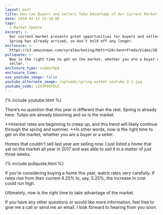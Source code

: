 ```yaml
---
layout: post
title: How Can Buyers and Sellers Take Advantage of Our Current Market?
date: 2018-02-12 15:16:00
tags:
  - Market Update
excerpt: >-
  Our current market presents great opportunities for buyers and sellers alike.
  Spring has already arrived, so don’t hold off any longer.
enclosure: >-
  https://s3.amazonaws.com/vyralmarketing/Matt+%26+Jenn+Freda/Video/2018/February/Wasatch+Front+Real+Estate+Agent-+How+Can+Buyers+and+Sellers+Take+Advantage+of+Our+Current+Market%253F.mp4
pullquote: >-
  Now is the right time to get on the market, whether you are a buyer or a
  seller.
enclosure_type: video/mp4
enclosure_time:
use_youtube_image: false
youtube_alternate_image: /uploads/spring-market-youtube-2-1.jpg
youtube_code: LEX4P96YELE
---
```


{% include youtube.html %}

There’s no question that this year is different than the rest. Spring is already here. Tulips are already blooming and so is the market.

**Interest rates are beginning to creep up, and this trend will likely continue through the spring and summer.&nbsp;**In other words, now is the right time to get on the market, whether you are a buyer or a seller.

Homes that couldn't sell last year are selling now. I just listed a home that sat on the market all year in 2017 and was able to sell it in a matter of just three weeks.

{% include pullquote.html %}

If you’re considering buying a home this year, watch rates very carefully. If rates rise from their current 4.25% to, say, 5.25%, the increase in cost could run high.

Ultimately, now is the right time to take advantage of the market.

If you have any other questions or would like more information, feel free to give me a call or send me an email. I look forward to hearing from you soon.